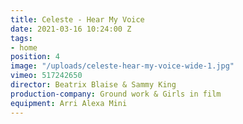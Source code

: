 ```yaml
---
title: Celeste - Hear My Voice
date: 2021-03-16 10:24:00 Z
tags:
- home
position: 4
image: "/uploads/celeste-hear-my-voice-wide-1.jpg"
vimeo: 517242650
director: Beatrix Blaise & Sammy King
production-company: Ground work & Girls in film
equipment: Arri Alexa Mini
---
```


